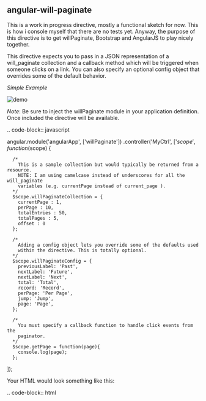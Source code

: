 angular-will-paginate
---

This is a work in progress directive, mostly a functional sketch for now. This
is how i console myself that there are no tests yet. Anyway, the purpose of this
directive is to get willPaginate, Bootstrap and AngularJS to play nicely together.

This directive expects you to pass in a JSON representation of a will_paginate
collection and a callback method which will be triggered when someone clicks on
a link. You can also specify an optional config object that overrides some of the
default behavior.

*Simple Example*

![demo](https://user-images.githubusercontent.com/5643208/36955314-ad1f2d9e-2062-11e8-918b-7dfdadc11483.png)

*Note*: Be sure to inject the willPaginate module in your application definition.
Once included the directive will be available.

.. code-block:: javascript

  angular.module('angularApp', ['willPaginate'])
  .controller('MyCtrl', ['$scope', function($scope) {

      /*
        This is a sample collection but would typically be returned from a resource.
        NOTE: I am using camelcase instead of underscores for all the will_paginate
        variables (e.g. currentPage instead of current_page ).
      */
      $scope.willPaginateCollection = {
        currentPage : 1,
        perPage : 10,
        totalEntries : 50,
        totalPages : 5,
        offset : 0
      };

      /*
        Adding a config object lets you override some of the defaults used
        within the directive. This is totally optional.
      */
      $scope.willPaginateConfig = {
        previousLabel: 'Past',
        nextLabel: 'Future',
        nextLabel: 'Next',
        total: 'Total',
        record: 'Record',
        perPage: 'Per Page',
        jump: 'Jump',
        page: 'Page',
      };

      /*
        You must specify a callback function to handle click events from the
        paginator.
      */
      $scope.getPage = function(page){
        console.log(page);
      };
  ]);

Your HTML would look something like this:

.. code-block:: html

  <div class="willPaginate"
       data-params="willPaginateCollection"
       data-on-click="getPage"
       data-config="willPaginateConfig"></div>
